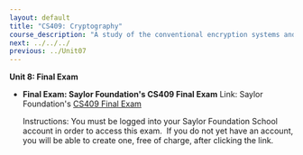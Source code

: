 ```yaml
---
layout: default
title: "CS409: Cryptography"
course_description: "A study of the conventional encryption systems and classical cryptography, exploring the use of secret key (or symmetric) cryptography, public-key (or asymmetric) cryptography, and hash functions."
next: ../../../
previous: ../Unit07
---
```

**Unit 8: Final Exam** <span id="8"></span> 
-   **Final Exam: Saylor Foundation's CS409 Final Exam**
    Link: Saylor Foundation's [CS409 Final
    Exam](http://school.saylor.org/mod/quiz/view.php?id=217)  
      
     Instructions: You must be logged into your Saylor Foundation School
    account in order to access this exam.  If you do not yet have an
    account, you will be able to create one, free of charge, after
    clicking the link.


